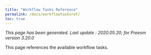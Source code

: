 ```yaml
---
title: "Workflow Tasks Reference"
permalink: /docs/workflowtasksref/
toc: true
---
```


_This page has been generated. Last update : 2020.05.20; for Preesm version 3.20.0_

This page references the available workflow tasks.





